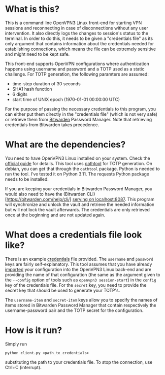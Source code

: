 # What is this?

This is a command line OpenVPN3 Linux front-end for starting VPN sessions and reconnecting in case of disconnections without any user intervention. It also directly logs the changes to session's status to the terminal. In order to do this, it needs to be given a "credentials file" as its only argument that contains information about the credentials needed for establishing connections, which means the file can be extremely sensitive and might need to be kept safe.

This front-end supports OpenVPN configurations where authentication happens using username and password and a TOTP used as a static challenge. For TOTP generation, the following paramters are assumed:
- time-step duration of 30 seconds
- SHA1 hash function
- 6 digits
- start time of UNIX epoch (1970-01-01 00:00:00 UTC)

For the purpose of passing the necessary credentials to this program, you can either put them directly in the "credentials file" (which is not very safe) or retrieve them from [Bitwarden](https://bitwarden.com/) Password Manager. Note that retrieving credentials from Bitwarden takes precedence.

# What are the dependencies?

You need to have OpenVPN3 Linux installed on your system. Check the [official guide](https://community.openvpn.net/openvpn/wiki/OpenVPN3Linux) for details. This tool uses [oathtool](https://www.nongnu.org/oath-toolkit/) for TOTP generation. On debian, you can get that through the `oathtool` package. Python is needed to run the tool. I've tested it on Python 3.11. The requests Python package needs to be installed.

If you are keeping your credentials in Bitwarden Password Manager, you would also need to have the (Bitwarden CLI)[https://bitwarden.com/help/cli/] [serving on localhost:8087](https://bitwarden.com/help/cli/#serve). This program will synchronize and unlock the vault and retrieve the needed information but will not lock the vault afterwards. The credentials are only retrieved once at the beginning and are not updated again.

# What does a credentials file look like?

There is an example [credentials](credentials) file provided. The `username` and `password` keys are fairly self-explanatory. This tool assumes that you have already [imported](https://community.openvpn.net/openvpn/wiki/OpenVPN3Linux#Importingaconfigurationfileforre-useandstartingaVPNsession) your configuration into the OpenVPN3 Linux back-end and are providing the name of that configuration (the same as the argument given to the `--config` option of tools such as `openvpn3 session-start`) in the `config` key of the credentials file. For the `secret` key, you need to provide the secret key that should be used to generate your TOTP's.

The `username-item` and `secret-item` keys allow you to specify the names of items stored in Bitwarden Password Manager that contain respectively the username-password pair and the TOTP secret for the configuration.

# How is it run?

Simply run
```
python client.py <path_to_credentials>
```
substituting the path to your credentials file. To stop the connection, use Ctrl+C (interrupt).